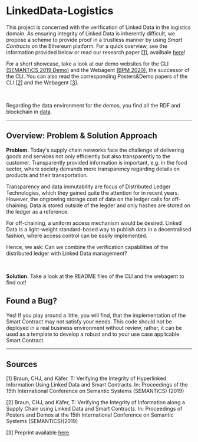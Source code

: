 # LinkedData-Logistics
This project is concerned with the verification of Linked Data in the logistics domain.
As ensuring integrity of Linked Data is inherently difficult, we propose a scheme to provide proof in a trustless manner by using *Smart Contracts* on the Ethereum platform.
For a quick overview, see the information provided below or read our research paper [[1](https://github.com/uvdsl/LinkedData-Logistics#sources)], availbale [here](https://link.springer.com/chapter/10.1007%2F978-3-030-33220-4_28)!

<p>

For a short showcase, take a look at our demo websites for the CLI [(SEMANTiCS 2019 Demo)](http://people.aifb.kit.edu/co1683/2019/ld-chain/semantics-demo/) and the Webagent [(BPM 2020)](http://people.aifb.kit.edu/co1683/2020/bpm-demo/), the successor of the CLI.
You can also read the corresponding Posters&Demo papers of the CLI [[2](https://github.com/uvdsl/LinkedData-Logistics#sources)] and the Webagent [[3](https://github.com/uvdsl/LinkedData-Logistics#sources)].

<br>

Regarding the data environment for the demos, you find all the RDF and blockchain in [data](https://github.com/uvdsl/LinkedData-Logistics/data).

---

## Overview: Problem & Solution Approach
**Problem.**
Today's supply chain networks face the challenge of delivering goods and services not only efficiently but also transparently to the customer.
Transparently provided information is important, e.g. in the food sector, where society demands more transparency regarding details on products and their transportation.

Transparency and data immutability are focus of Distributed Ledger Technologies, which they gained quite the attention for in recent years.
However, the ongrowing storage cost of data on the ledger calls for off-chaining.
Data is stored outside of the legder and only hashes are stored on the ledger as a reference.

For off-chaining, a uniform access mechanism would be desired.
Linked Data is a light-weight standard-based way to publish data in a decentralised fashion, where access control can be easily implemented.

Hence, we ask: Can we combine the verification capabilities of the distributed ledger with Linked Data management?

<br>

**Solution.** 
Take a look at the README files of the CLI and the webagent to find out!



## Found a Bug?
Yes! If you play around a little, you will find, that the implementation of the Smart Contract may not satisfy your needs.
This code should not be deployed in a real business environment without review, rather, it can be used as a template to develop a robust and to your use case applicable Smart Contract.

---

## Sources

[1] Braun, CHJ, and Käfer, T: Verifying the Integrity of Hyperlinked Information Using Linked Data and Smart Contracts. In: Proceedings of the 15th International Conference on Semantic Systems (SEMANTiCS) (2019)

[2] Braun, CHJ, and Käfer, T: Verifying the Integrity of Information along a Supply Chain using Linked Data and Smart Contracts. In: Proceedings of Posters and Demos at the 15th International Conference on Semantic Systems (SEMANTiCS)(2019)

[3] Preprint available [here](tbd).